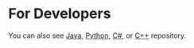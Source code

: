For Developers
============
You can also see [Java](https://github.com/olcaytaner/WordToVec), [Python](https://github.com/olcaytaner/WordToVec-Py), [C#](https://github.com/starlangsoftware/WordToVec-CS), or [C++](https://github.com/olcaytaner/WordToVec-CPP) repository.
